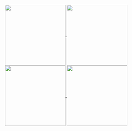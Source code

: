 <a href="https://github.com/anuraghazra/github-readme-stats">
  <img height=200 align="center" src="https://github-readme-stats-blond-nu-41.vercel.app/api?username=mznms&show_icons=true&hide_rank=true&theme=modus-operandi#gh-light-mode-only" />
  <img height=200 align="center" src="https://github-readme-stats-blond-nu-41.vercel.app/api?username=mznms&show_icons=true&hide_rank=true&theme=modus-vivendi#gh-dark-mode-only" />
</a>
<a href="https://github.com/anuraghazra/github-readme-stats">
  <img height=200 align="center" src="https://github-readme-stats-blond-nu-41.vercel.app/api/top-langs?username=mznms&layout=compact&hide_rank=true&theme=modus-vivendii#gh-light-mode-only" />
  <img height=200 align="center" src="https://github-readme-stats-blond-nu-41.vercel.app/api/top-langs?username=mznms&layout=compact&hide_rank=true&theme=modus-operandi#gh-dark-mode-only" />
</a>
